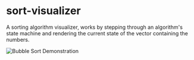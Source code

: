 # sort-visualizer
A sorting algorithm visualizer, works by stepping through an algorithm's state machine and rendering the current state of the vector containing the numbers.

![Bubble Sort Demonstration](https://media.giphy.com/media/v1.Y2lkPTc5MGI3NjExNDRmZTRhOTBkNDkzOTI4NjVmZjY1Y2M3MGM2NGU2NjNhOWQ5YmQwMyZlcD12MV9pbnRlcm5hbF9naWZzX2dpZklkJmN0PWc/aZL1UUWGzxOrFI3Qza/giphy.gif)
